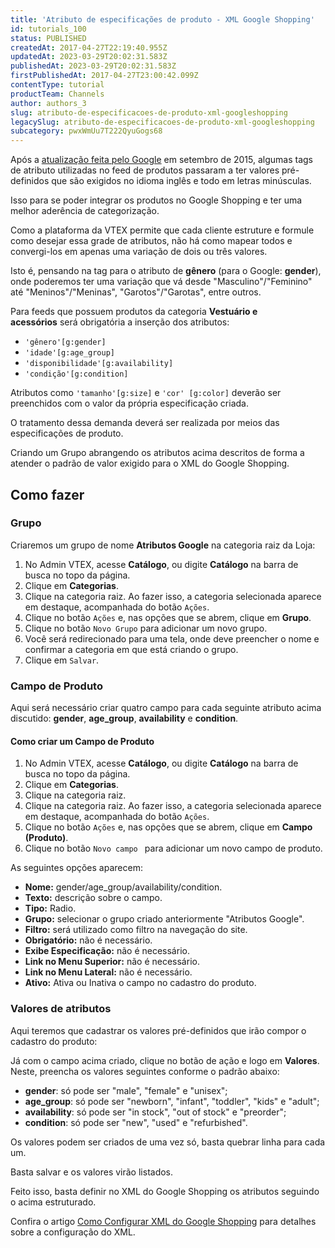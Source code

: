 ```yaml
---
title: 'Atributo de especificações de produto - XML Google Shopping'
id: tutorials_100
status: PUBLISHED
createdAt: 2017-04-27T22:19:40.955Z
updatedAt: 2023-03-29T20:02:31.583Z
publishedAt: 2023-03-29T20:02:31.583Z
firstPublishedAt: 2017-04-27T23:00:42.099Z
contentType: tutorial
productTeam: Channels
author: authors_3
slug: atributo-de-especificacoes-de-produto-xml-googleshopping
legacySlug: atributo-de-especificacoes-de-produto-xml-googleshopping
subcategory: pwxWmUu7T222QyuGogs68
---
```


Após a [atualização feita pelo Google](/pt/tutorial/entendendo-a-atualizacao-do-xml) em setembro de 2015, algumas tags de atributo utilizadas no feed de produtos passaram a ter valores pré-definidos que são exigidos no idioma inglês e todo em letras minúsculas.

Isso para se poder integrar os produtos no Google Shopping e ter uma melhor aderência de categorização.

Como a plataforma da VTEX permite que cada cliente estruture e formule como desejar essa grade de atributos, não há como mapear todos e convergi-los em apenas uma variação de dois ou três valores.

Isto é, pensando na tag para o atributo de **gênero** (para o Google: **gender**), onde poderemos ter uma variação que vá desde "Masculino"/"Feminino" até "Meninos"/"Meninas", "Garotos"/"Garotas", entre outros.

Para feeds que possuem produtos da categoria **Vestuário e acessórios** será obrigatória a inserção dos atributos:

- `'gênero'[g:gender]`
- `'idade'[g:age_group]`
- `'disponibilidade'[g:availability]`
- `'condição'[g:condition]`

Atributos como `'tamanho'[g:size]` e `'cor' [g:color]` deverão ser preenchidos com o valor da própria especificação criada.

O tratamento dessa demanda deverá ser realizada por meios das especificações de produto.

Criando um Grupo abrangendo os atributos acima descritos de forma a atender o padrão de valor exigido para o XML do Google Shopping.

## Como fazer

### Grupo

Criaremos um grupo de nome **Atributos Google** na categoria raiz da Loja:

1. No Admin VTEX, acesse __Catálogo__, ou digite __Catálogo__ na barra de busca no topo da página.
2. Clique em __Categorias__.
3. Clique na categoria raiz.
  Ao fazer isso, a categoria selecionada aparece em destaque, acompanhada do botão `Ações`.
4. Clique no botão `Ações` e, nas opções que se abrem, clique em __Grupo__.
5. Clique no botão `Novo Grupo` para adicionar um novo grupo.
6. Você será redirecionado para uma tela, onde deve preencher o nome e confirmar a categoria em que está criando o grupo.
7. Clique em `Salvar`.

### Campo de Produto

Aqui será necessário criar quatro campo para cada seguinte atributo acima discutido: **gender**, **age\_group**, **availability** e **condition**.

#### Como criar um Campo de Produto

1. No Admin VTEX, acesse __Catálogo__, ou digite __Catálogo__ na barra de busca no topo da página.
2. Clique em __Categorias__.
3. Clique na categoria raiz.
4. Clique na categoria raiz.
  Ao fazer isso, a categoria selecionada aparece em destaque, acompanhada do botão `Ações`.
5. Clique no botão  `Ações` e, nas opções que se abrem, clique em __Campo (Produto)__.
6. Clique no botão  `Novo campo ` para adicionar um novo campo de produto.

As seguintes opções aparecem:

- __Nome:__ gender/age\_group/availability/condition.
- __Texto:__ descrição sobre o campo.
- __Tipo:__ Radio.
- __Grupo:__ selecionar o grupo criado anteriormente "Atributos Google".
- __Filtro:__ será utilizado como filtro na navegação do site.
- __Obrigatório:__ não é necessário.
- __Exibe Especificação:__ não é necessário.
- __Link no Menu Superior:__ não é necessário.
- __Link no Menu Lateral:__ não é necessário.
- __Ativo:__ Ativa ou Inativa o campo no cadastro do produto.

### Valores de atributos

Aqui teremos que cadastrar os valores pré-definidos que irão compor o cadastro do produto:

Já com o campo acima criado, clique no botão de ação e logo em **Valores**. Neste, preencha os valores seguintes conforme o padrão abaixo:
- **gender**: só pode ser "male", "female" e "unisex";
- **age\_group**: só pode ser "newborn", "infant", "toddler", "kids" e "adult";
- **availability**: só pode ser "in stock", "out of stock" e "preorder";
- **condition**: só pode ser "new", "used" e "refurbished".

Os valores podem ser criados de uma vez só, basta quebrar linha para cada um.

Basta salvar e os valores virão listados.

Feito isso, basta definir no XML do Google Shopping os atributos seguindo o acima estruturado.

Confira o artigo [Como Configurar XML do Google Shopping](https://help.vtex.com/pt/tutorial/como-configurar-xml-do-google-shopping--frequentlyAskedQuestions_372) para detalhes sobre a configuração do XML.
